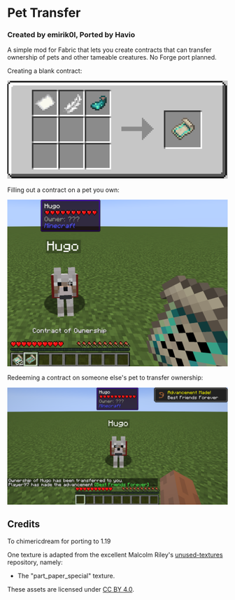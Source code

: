 # Pet Transfer
### Created by emirik0l, Ported by Havio

A simple mod for Fabric that lets you create contracts that can transfer ownership of pets and other tameable creatures. No Forge port planned.

Creating a blank contract:

![blank contract recipe](/readme/blank-contract.png)

Filling out a contract on a pet you own:

![filling a contract](/readme/filling-contract.png)

Redeeming a contract on someone else's pet to transfer ownership:

![redeeming a contract](/readme/redeeming-contract.png)

## Credits

To chimericdream for porting to 1.19

One texture is adapted from the excellent Malcolm Riley's [unused-textures](https://github.com/malcolmriley/unused-textures) repository, namely:

- The "part_paper_special" texture.

These assets are licensed under [CC BY 4.0](https://creativecommons.org/licenses/by/4.0/).